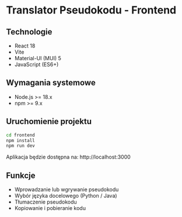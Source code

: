 # Translator Pseudokodu - Frontend

## Technologie
- React 18
- Vite
- Material-UI (MUI) 5
- JavaScript (ES6+)

## Wymagania systemowe
- Node.js >= 18.x
- npm >= 9.x

## Uruchomienie projektu

```bash
cd frontend
npm install
npm run dev
```

Aplikacja będzie dostępna na: http://localhost:3000

## Funkcje
- Wprowadzanie lub wgrywanie pseudokodu
- Wybór języka docelowego (Python / Java)
- Tłumaczenie pseudokodu
- Kopiowanie i pobieranie kodu
